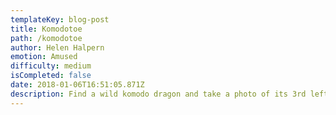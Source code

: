 ```yaml
---
templateKey: blog-post
title: Komodotoe
path: /komodotoe
author: Helen Halpern
emotion: Amused
difficulty: medium
isCompleted: false
date: 2018-01-06T16:51:05.871Z
description: Find a wild komodo dragon and take a photo of its 3rd left toenail
---
```


